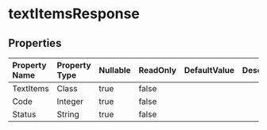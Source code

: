 # **textItemsResponse**

 

## **Properties**

| Property Name | Property Type | Nullable |  ReadOnly | DefaultValue | Description | 
| :- | :- | :- |:- |  :- | :- |
|TextItems|Class|true|false |  ||
|Code|Integer|true|false |  ||
|Status|String|true|false |  ||

